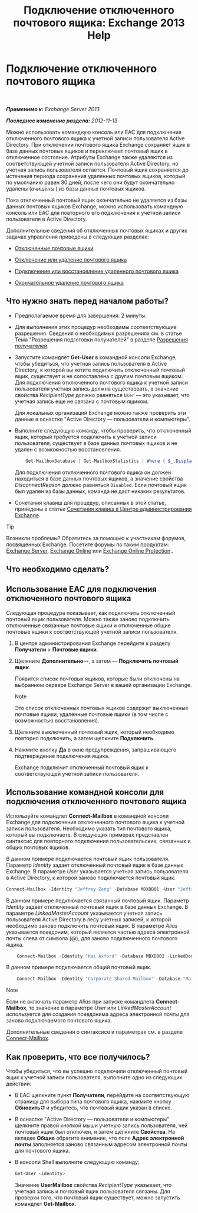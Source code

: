 ﻿---
title: 'Подключение отключенного почтового ящика: Exchange 2013 Help'
TOCTitle: Подключение отключенного почтового ящика
ms:assetid: a8abd399-75fd-4ee2-b2e4-634b55e4f79f
ms:mtpsurl: https://technet.microsoft.com/ru-ru/library/JJ863439(v=EXCHG.150)
ms:contentKeyID: 50556426
ms.date: 04/30/2018
mtps_version: v=EXCHG.150
ms.translationtype: HT
---

# Подключение отключенного почтового ящика

 

_**Применимо к:** Exchange Server 2013_

_**Последнее изменение раздела:** 2012-11-13_

Можно использовать командную консоль или EAC для подключения отключенного почтового ящика к учетной записи пользователя Active Directory. При отключении почтового ящика Exchange сохраняет ящик в базе данных почтовых ящиков и переключает почтовый ящик в отключенное состояние. Атрибуты Exchange также удаляются из соответствующей учетной записи пользователя Active Directory, но учетная запись пользователя остается. Почтовый ящик сохраняется до истечения периода сохранения удаленных почтовых ящиков, который по умолчанию равен 30 дней, после чего они будут окончательно удалены (*очищены* ) из базы данных почтовых ящиков.

Пока отключенный почтовый ящик окончательно не удаляется из базы данных почтовых ящиков Exchange, можно использовать командную консоль или EAC для повторного его подключения к учетной записи пользователя в Active Directory.

Дополнительные сведения об отключенных почтовых ящиках и других задачах управления приведены в следующих разделах:

  - [Отключенные почтовые ящики](disconnected-mailboxes-exchange-2013-help.md)

  - [Отключение или удаление почтового ящика](disable-or-delete-a-mailbox-exchange-2013-help.md)

  - [Подключение или восстановление удаленного почтового ящика](connect-or-restore-a-deleted-mailbox-exchange-2013-help.md)

  - [Окончательное удаление почтового ящика](permanently-delete-a-mailbox-exchange-2013-help.md)

## Что нужно знать перед началом работы?

  - Предполагаемое время для завершения: 2 минуты.

  - Для выполнения этих процедур необходимы соответствующие разрешения. Сведения о необходимых разрешениях см. в статье Тема "Разрешения подготовки получателей" в разделе [Разрешения получателей](recipients-permissions-exchange-2013-help.md).

  - Запустите командлет **Get-User** в командной консоли Exchange, чтобы убедиться, что учетная запись пользователя в Active Directory, к которой вы хотите подключить отключенный почтовый ящик, существует и не сопоставлена с другим почтовым ящиком. Для подключения отключенного почтового ящика к учетной записи пользователя учетная запись должна существовать, а значение свойства *RecipientType* должно равняться `User` — это указывает, что учетная запись еще не связана с почтовым ящиком.
    
    Для локальных организаций Exchange можно также проверить эти данные в оснастке "Active Directory — пользователи и компьютеры".

  - Выполните следующую команду, чтобы проверить, что отключенный ящик, который требуется подключить к учетной записи пользователя, существует в базе данных почтовых ящиков и не удален с возможностью восстановления.
    ```powershell
        Get-MailboxDatabase | Get-MailboxStatistics | Where { $_.DisplayName -eq "<display name>" } | fl DisplayName,Database,DisconnectReason
    ```
    Для подключения отключенного почтового ящика он должен находиться в базе данных почтовых ящиков, а значение свойства *DisconnectReason* должно равняться `Disabled`. Если почтовый ящик был удален из базы данных, команда не даст никаких результатов.

  - Сочетания клавиш для процедур, описанных в этой статье, приведены в статье [Сочетания клавиш в Центре администрирования Exchange](keyboard-shortcuts-in-the-exchange-admin-center-exchange-online-protection-help.md).

> [!TIP]  
> Возникли проблемы? Обратитесь за помощью к участникам форумов, посвященных Exchange. Посетите форумы по таким продуктам: <a href="https://go.microsoft.com/fwlink/p/?linkid=60612">Exchange Server</a>, <a href="https://go.microsoft.com/fwlink/p/?linkid=267542">Exchange Online</a> или <a href="https://go.microsoft.com/fwlink/p/?linkid=285351">Exchange Online Protection</a>..


## Что необходимо сделать?

## Использование EAC для подключения отключенного почтового ящика

Следующая процедура показывает, как подключить отключенный почтовый ящик пользователя. Можно также заново подключить отключенные связанные почтовые ящики и отключенные общие почтовые ящики к соответствующей учетной записи пользователя.

1.  В центре администрирования Exchange перейдите к разделу **Получатели** \> **Почтовые ящики**.

2.  Щелкните **Дополнительно**![Значок дополнительных параметров](images/JJ150550.5381819e-3b21-4873-8714-e9b956290b28(EXCHG.150).gif "Значок дополнительных параметров"), а затем — **Подключить почтовый ящик**.
    
    Появится список почтовых ящиков, которые были отключены на выбранном сервере Exchange Server в вашей организации Exchange.
    
    > [!NOTE]  
    > Это список отключенных почтовых ящиков содержит выключенные почтовые ящики, удаленные почтовые ящики (в том числе с возможностью восстановления).


3.  Щелкните выключенный почтовый ящик, который необходимо повторно подключить, а затем щелкните **Подключить**.

4.  Нажмите кнопку **Да** в окне предупреждения, запрашивающего подтверждение подключения ящика.
    
    Exchange подключит отключенный почтовый ящик к соответствующей учетной записи пользователя.

## Использование командной консоли для подключения отключенного почтового ящика

Используйте командлет **Connect-Mailbox** в командной консоли Exchange для подключения отключенного почтового ящика к учетной записи пользователя. Необходимо указать тип почтового ящика, который вы подключаете. В следующих примерах представлен синтаксис для повторного подключения пользовательских, связанных и общих почтовых ящиков.

В данном примере подключается почтовый ящик пользователя. Параметр *Identity* задает отключенный почтовый ящик в базе данных Exchange. В параметре *User* указывается учетная запись пользователя в Active Directory, к которой заново подключается почтовый ящик.

```powershell
Connect-Mailbox -Identity "Jeffrey Zeng" -Database MBXDB01 -User "Jeffrey Zeng"
```

В данном примере подключается связанный почтовый ящик. Параметр *Identity* задает отключенный почтовый ящик в базе данных Exchange. В параметре *LinkedMasterAccount* указывается учетная запись пользователя Active Directory в лесу учетных записей, к которой необходимо заново подключить почтовый ящик. В параметре *Alias* указывается псевдоним, который является частью адреса электронной почты слева от символа (@), для заново подключенного почтового ящика.
```powershell
    Connect-Mailbox -Identity "Kai Axford" -Database MBXDB02 -LinkedDomainController FabrikamDC01 -LinkedMasterAccount kai.axford@fabrikam.com -Alias kaia
```
В данном примере подключается общий почтовый ящик.
```powershell
    Connect-Mailbox -Identity "Corporate Shared Mailbox" -Database "Mailbox Database 03" -User "Corporate Shared Mailbox" -Alias corpshared -Shared
```
> [!NOTE]  
> Если не включать параметр <em>Alias</em> при запуске командлета <strong>Connect-Mailbox</strong>, то значение в параметре <em>User</em> или <em>LinkedMasterAccount</em> используется для создания псевдонима адреса электронной почты для заново подключаемого почтового ящика.


Дополнительные сведения о синтаксисе и параметрах см. в разделе [Connect-Mailbox](https://technet.microsoft.com/ru-ru/library/aa997878\(v=exchg.150\)).

## Как проверить, что все получилось?

Чтобы убедиться, что вы успешно подключили отключенный почтовый ящик к учетной записи пользователя, выполните одно из следующих действий:

  - В EAC щелкните пункт **Получатели**, перейдите на соответствующую страницу для выбора типа почтового ящика, нажмите кнопку **Обновить**![Значок обновления](images/Dd353189.85f271ca-32a4-426c-842a-d2172567099d(EXCHG.150).gif "Значок обновления") и убедитесь, что почтовый ящик указан в списке.

  - В оснастке "Active Directory — пользователи и компьютеры" щелкните правой кнопкой мыши учетную запись пользователя, чей почтовый ящик был отключен, и затем щелкните **Свойства**. На вкладке **Общие** обратите внимание, что поле **Адрес электронной почты** заполняется заново связанным адресом электронной почты для почтового ящика.

  - В консоли Shell выполните следующую команду:
    
    ```powershell
	Get-User <identity>
	```
    
    Значение **UserMailbox** свойства *RecipientType* указывает, что учетная запись и почтовый ящик пользователя связаны. Для проверки того, что почтовый ящик существует, можно запустить командлет **Get-Mailbox**.

